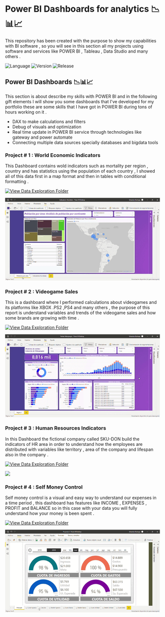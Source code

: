 # Power BI Dashboards for analytics 📉📊📈
This repository has been created with the purpose to show my capabilities with BI software , so you will see in this section all my projects using software and services like POWER BI  , Tableau , Data Studio and many others .

![Language](https://img.shields.io/static/v1?label=Language&message=DAX&color=blueviolet)
![Version](https://img.shields.io/static/v1?label=Version&message=v1.0&color=blueviolet)
![Release](https://img.shields.io/static/v1?label=Release-Date&message=27/03/2022&color=blueviolet)

## Power BI Dashboards 📉📊📈
This section is about describe my skills with POWER BI and in the following gift elements I will show you some dashboards that I've developed for my portfolio these are some skills that I have got in POWER BI during tons of hours working on it .
- DAX to make calculations and filters 
- Debug of visuals and optimization 
- Real time update in POWER BI service through technologies like gateway and power automate 
- Connecting multiple data sources specially databases and bigdata tools 

### Project # 1 : World Economic Indicators
This Dashboard contains wold indicators such as mortality per region , country and has statistics using the population of each country , I showed all of this data first in a map format and then in tables with conditional formatting .

[![View Data Exploration Folder](https://img.shields.io/badge/Download-pbix-blueviolet?style=for-the-badge&logo=GITHUB)](https://github.com/ABENGDATA/Dashboards-for-analytics/blob/599e31282dcefde21e564ecbf61a0567c9ba8c2c/Indicadores%20Mundiales.pbix)


<p align="left">
  <img src="https://github.com/ABENGDATA/Dashboards-for-analytics/blob/f2deb837a0a884959c8512aea6b2dd920f7daa36/Indicadores%20Mundiales%20-%20Power%20BI%20Desktop%202022-03-26%2012-39-55.gif" />
</p>



### Project # 2 : Videogame Sales
This is a dashboard where I performed calculations about videogames and its platforms like XBOX .PS2 ,PS4 and many others ,  the purpose of this report is understand variables and trends of the videogame sales and how some brands are growing with time .

[![View Data Exploration Folder](https://img.shields.io/badge/Download-pbix-blueviolet?style=for-the-badge&logo=GITHUB)](https://github.com/ABENGDATA/Dashboards-for-analytics/blob/599e31282dcefde21e564ecbf61a0567c9ba8c2c/Ventas%20Videojuegos.pbix)

<p align="left">
  <img src="https://github.com/ABENGDATA/Dashboards-for-analytics/blob/f2deb837a0a884959c8512aea6b2dd920f7daa36/Ventas%20Videojuegos%20-%20Power%20BI%20Desktop%202022-03-26%2015-48-19.gif" />
</p>

### Project # 3 : Human Resources Indicators
In this Dashboard the fictional company called SKU-DON build the indicators of HR area in order to understand how the employees are distributed 
with variables like territory , area of the company and lifespan also in the company .

[![View Data Exploration Folder](https://img.shields.io/badge/Download-pbix-blueviolet?style=for-the-badge&logo=GITHUB)](https://github.com/ABENGDATA/Dashboards-for-analytics/blob/599e31282dcefde21e564ecbf61a0567c9ba8c2c/Project_3.pbix)

<p align="left">
  <img src="https://github.com/ABENGDATA/Dashboards-for-analytics/blob/f2deb837a0a884959c8512aea6b2dd920f7daa36/Project_3%20-%20Power%20BI%20Desktop%202022-03-26%2015-56-10.gif" />
</p>

### Project # 4 : Self Money Control
Self money control is a visual and easy way to understand our expenses in a time period , this dashboard has features like INCOME , EXPENSES , PROFIT and BALANCE so in this case with your data you will fully understand how your money is been spent .

[![View Data Exploration Folder](https://img.shields.io/badge/Download-pbix-blueviolet?style=for-the-badge&logo=GITHUB)](https://github.com/ABENGDATA/Dashboards-for-analytics/blob/599e31282dcefde21e564ecbf61a0567c9ba8c2c/Finanzas_personales.pbix)

<p align="left">
  <img src="https://github.com/ABENGDATA/Dashboards-for-analytics/blob/f2deb837a0a884959c8512aea6b2dd920f7daa36/Proyecto%204%20-%20Power%20BI%20Desktop%202022-03-26%2014-00-49.gif" />
</p>
